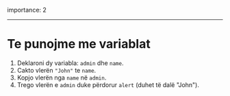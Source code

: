 importance: 2

---

# Te punojme me variablat

1. Deklaroni dy variabla: `admin` dhe `name`.
2. Cakto vlerën `"John"` te `name`.
3. Kopjo vlerën nga `name` në `admin`.
4. Trego vlerën e `admin` duke përdorur `alert` (duhet të dalë "John").
